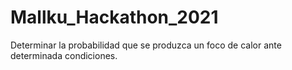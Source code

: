 # Mallku_Hackathon_2021
Determinar la probabilidad que se produzca un foco de calor ante determinada condiciones.

